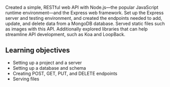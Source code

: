 Created a simple, RESTful web API with Node.js—the popular JavaScript runtime environment—and the Express web framework. Set up the Express server and testing environment, and created the endpoints needed to add, update, and delete data from a MongoDB database. Served static files such as images with this API. Additionally explored libraries that can help streamline API development, such as Koa and LoopBack.

## Learning objectives
* Setting up a project and a server
* Setting up a database and schema
* Creating POST, GET, PUT, and DELETE endpoints
* Serving files
